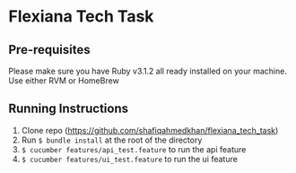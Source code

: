 # Flexiana Tech Task

## Pre-requisites
Please make sure you have Ruby v3.1.2 all ready installed on your machine.
Use either RVM or HomeBrew

## Running Instructions
1. Clone repo (https://github.com/shafiqahmedkhan/flexiana_tech_task)
2. Run `$ bundle install` at the root of the directory
3. `$ cucumber features/api_test.feature` to run the api feature
4. `$ cucumber features/ui_test.feature` to run the ui feature



